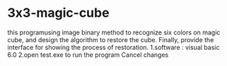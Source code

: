 # 3x3-magic-cube
this programusing image binary method to recognize six colors on magic cube, 
and design the algorithm to restore the cube. Finally, provide the interface for showing the process of restoration.
1.software : visual basic 6.0
2.open test.exe to run the program
Cancel changes
